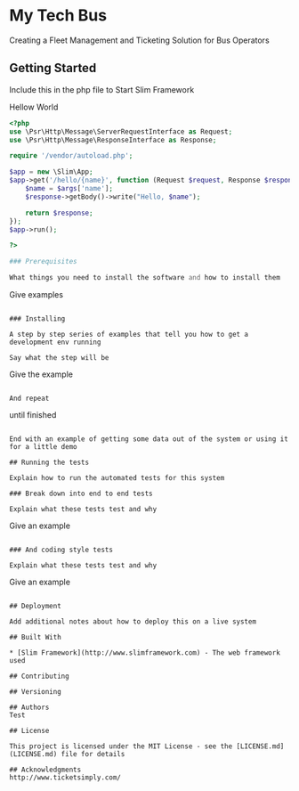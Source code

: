 # My Tech Bus

Creating a Fleet Management and Ticketing Solution for Bus Operators

## Getting Started
Include this in the php file to Start Slim Framework

Hellow World
```php
<?php
use \Psr\Http\Message\ServerRequestInterface as Request;
use \Psr\Http\Message\ResponseInterface as Response;

require '/vendor/autoload.php';

$app = new \Slim\App;
$app->get('/hello/{name}', function (Request $request, Response $response, array $args) {
    $name = $args['name'];
    $response->getBody()->write("Hello, $name");

    return $response;
});
$app->run();

?>

### Prerequisites

What things you need to install the software and how to install them

```
Give examples
```

### Installing

A step by step series of examples that tell you how to get a development env running

Say what the step will be

```
Give the example
```

And repeat

```
until finished
```

End with an example of getting some data out of the system or using it for a little demo

## Running the tests

Explain how to run the automated tests for this system

### Break down into end to end tests

Explain what these tests test and why

```
Give an example
```

### And coding style tests

Explain what these tests test and why

```
Give an example
```

## Deployment

Add additional notes about how to deploy this on a live system

## Built With

* [Slim Framework](http://www.slimframework.com) - The web framework used

## Contributing

## Versioning

## Authors
Test

## License

This project is licensed under the MIT License - see the [LICENSE.md](LICENSE.md) file for details

## Acknowledgments
http://www.ticketsimply.com/
